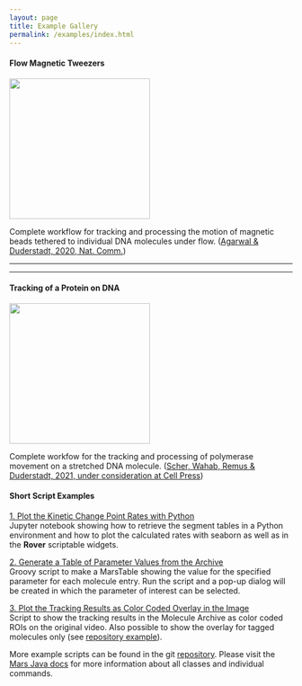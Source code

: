 ```yaml
---
layout: page
title: Example Gallery
permalink: /examples/index.html
---
```


#### Flow Magnetic Tweezers

[<img align='center' src='{{site.baseurl}}/examples/img/index/img1.png' width='250' />](flow-Magnetic-Tweezers)


Complete workflow for tracking and processing the motion of magnetic beads tethered to individual DNA molecules under flow. ([Agarwal & Duderstadt, 2020, Nat. Comm.](https://www.nature.com/articles/s41467-020-18456-y))

---
---

#### Tracking of a Protein on DNA
[<img align='center' src='{{site.baseurl}}/examples/img/index/img2.png' width='250' />](track-position-on-DNA)

Complete workfow for the tracking and processing of polymerase movement on a stretched DNA molecule. ([Scher, Wahab, Remus & Duderstadt, 2021, under consideration at Cell Press](https://papers.ssrn.com/sol3/papers.cfm?abstract_id=3775178))



#### Short Script Examples

[1. Plot the Kinetic Change Point Rates with Python](https://github.com/duderstadt-lab/mars-tutorials/blob/master/Example_scripts_and_notebooks/13_KCP_widget_and_jupyter_plot.ipynb)  
Jupyter notebook showing how to retrieve the segment tables in a Python environment and how to plot the calculated rates with seaborn as well as in the **Rover** scriptable widgets.

[2. Generate a Table of Parameter Values from the Archive](https://github.com/duderstadt-lab/mars-tutorials/blob/master/Example_scripts_and_notebooks/09_Generate_a_table_of_parameter_values.groovy)  
Groovy script to make a MarsTable showing the value for the specified parameter for each molecule entry. Run the script and a pop-up dialog will be created in which the parameter of interest can be selected.

[3. Plot the Tracking Results as Color Coded Overlay in the Image](https://github.com/duderstadt-lab/mars-tutorials/blob/master/Example_scripts_and_notebooks/04_Color_coded_tracks_overlay.groovy)  
Script to show the tracking results in the Molecule Archive as color coded ROIs on the original video. Also possible to show the overlay for tagged molecules only (see [repository example](https://github.com/duderstadt-lab/mars-tutorials/blob/master/Example_scripts_and_notebooks/05_Color_coded_tracks_overlay_tagged.groovy)).



More example scripts can be found in the git [repository](https://github.com/duderstadt-lab/mars-tutorials). Please visit the [Mars Java docs](https://duderstadt-lab.github.io/mars-core/javadoc/) for more information about all classes and individual commands.
